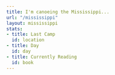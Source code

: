 ```yaml
---
title: I'm canoeing the Mississippi...
url: "/mississippi"
layout: mississippi
stats:
- title: Last Camp
  id: location
- title: Day
  id: day
- title: Currently Reading
  id: book
---
```


